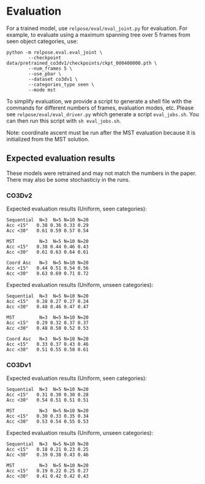 # Evaluation

For a trained model, use `relpose/eval/eval_joint.py` for evaluation. For example,
to evaluate using a maximum spanning tree over 5 frames from seen object categories,
use:
```
python -m relpose.eval.eval_joint \
        --checkpoint data/pretrained_co3dv1/checkpoints/ckpt_000400000.pth \
        --num_frames 5 \
        --use_pbar \
        --dataset co3dv1 \
        --categories_type seen \
        --mode mst
```

To simplify evaluation, we provide a script to generate a shell file with the commands
for different numbers of frames, evaluation modes, etc. Please see
`relpose/eval/eval_driver.py` which generate a script `eval_jobs.sh`. You can then run
this script with `sh eval_jobs.sh`.

Note: coordinate ascent must be run after the MST evaluation because it is initialized
from the MST solution.

## Expected evaluation results

These models were retrained and may not match the numbers in the paper. There may also
be some stochasticiy in the runs.

### CO3Dv2

Expected evaluation results (Uniform, seen categories):
```
Sequential  N=3  N=5 N=10 N=20
Acc <15°   0.38 0.36 0.33 0.29
Acc <30°   0.61 0.59 0.57 0.54

MST         N=3  N=5 N=10 N=20
Acc <15°   0.38 0.44 0.46 0.43
Acc <30°   0.61 0.63 0.64 0.61

Coord Asc   N=3  N=5 N=10 N=20
Acc <15°   0.44 0.51 0.54 0.56
Acc <30°   0.63 0.69 0.71 0.72
```


Expected evaluation results (Uniform, unseen categories):
```
Sequential  N=3  N=5 N=10 N=20
Acc <15°   0.28 0.27 0.27 0.24
Acc <30°   0.48 0.46 0.47 0.47

MST         N=3  N=5 N=10 N=20
Acc <15°   0.29 0.32 0.37 0.37
Acc <30°   0.48 0.50 0.52 0.53

Coord Asc   N=3  N=5 N=10 N=20
Acc <15°   0.33 0.37 0.43 0.46
Acc <30°   0.51 0.55 0.58 0.61

```


### CO3Dv1

Expected evaluation results (Uniform, seen categories):
```
Sequential  N=3  N=5 N=10 N=20
Acc <15°   0.31 0.30 0.30 0.28
Acc <30°   0.54 0.51 0.51 0.51

MST         N=3  N=5 N=10 N=20
Acc <15°   0.30 0.33 0.35 0.34
Acc <30°   0.53 0.54 0.55 0.53
```


Expected evaluation results (Uniform, unseen categories):
```
Sequential  N=3  N=5 N=10 N=20
Acc <15°   0.18 0.21 0.23 0.25
Acc <30°   0.39 0.38 0.43 0.46

MST         N=3  N=5 N=10 N=20
Acc <15°   0.19 0.22 0.25 0.27
Acc <30°   0.41 0.42 0.42 0.43
```

